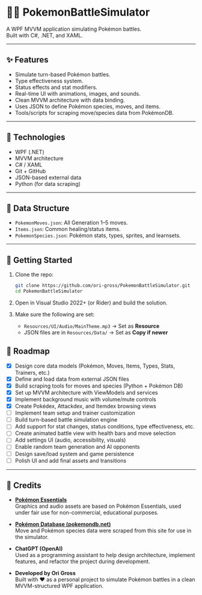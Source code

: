 # 🐱‍🏍 PokemonBattleSimulator

A WPF MVVM application simulating Pokémon battles.  
Built with C#, .NET, and XAML.

---

## ✨ Features

- Simulate turn-based Pokémon battles.
- Type effectiveness system.
- Status effects and stat modifiers.
- Real-time UI with animations, images, and sounds.
- Clean MVVM architecture with data binding.
- Uses JSON to define Pokémon species, moves, and items.
- Tools/scripts for scraping move/species data from PokémonDB.

---

## 🔧 Technologies

- WPF (.NET)
- MVVM architecture
- C# / XAML
- Git + GitHub
- JSON-based external data
- Python (for data scraping)

---

## 📁 Data Structure

- `PokemonMoves.json`: All Generation 1–5 moves.
- `Items.json`: Common healing/status items.
- `PokemonSpecies.json`: Pokémon stats, types, sprites, and learnsets.

---

## 🚀 Getting Started

1. Clone the repo:
   ```bash
   git clone https://github.com/ori-gross/PokemonBattleSimulator.git
   cd PokemonBattleSimulator

2. Open in Visual Studio 2022+ (or Rider) and build the solution.

3. Make sure the following are set:
   - `Resources/UI/Audio/MainTheme.mp3` → Set as **Resource**
   - JSON files are in `Resources/Data/` → Set as **Copy if newer**

## 🎯 Roadmap

- [x] Design core data models (Pokémon, Moves, Items, Types, Stats, Trainers, etc.)
- [x] Define and load data from external JSON files
- [x] Build scraping tools for moves and species (Python + Pokémon DB)
- [x] Set up MVVM architecture with ViewModels and services
- [x] Implement background music with volume/mute controls
- [x] Create Pokédex, Attackdex, and Itemdex browsing views
- [ ] Implement team setup and trainer customization
- [ ] Build turn-based battle simulation engine
- [ ] Add support for stat changes, status conditions, type effectiveness, etc.
- [ ] Create animated battle view with health bars and move selection
- [ ] Add settings UI (audio, accessibility, visuals)
- [ ] Enable random team generation and AI opponents
- [ ] Design save/load system and game persistence
- [ ] Polish UI and add final assets and transitions

---

## 🙌 Credits

- **[Pokémon Essentials](https://essentialsdocs.fandom.com/wiki/Essentials_Docs_Wiki)**  
  Graphics and audio assets are based on Pokémon Essentials, used under fair use for non-commercial, educational purposes.

- **[Pokémon Database (pokemondb.net)](https://pokemondb.net/)**  
  Move and Pokémon species data were scraped from this site for use in the simulator.

- **ChatGPT (OpenAI)**  
  Used as a programming assistant to help design architecture, implement features, and refactor the project during development.

- **Developed by Ori Gross**  
  Built with ❤️ as a personal project to simulate Pokémon battles in a clean MVVM-structured WPF application.

